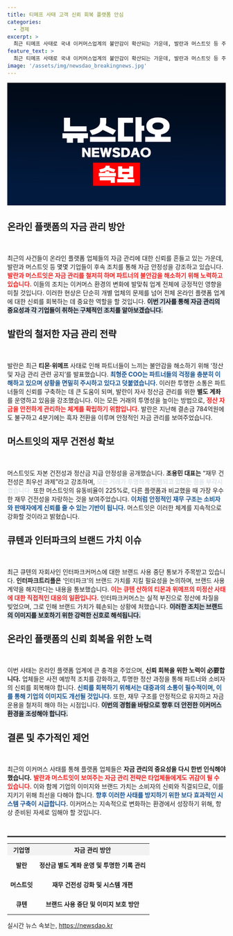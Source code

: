 ```yaml
---
title: 티메프 사태 고객 신뢰 회복 플랫폼 안심
categories:
  - 경제
excerpt: >
  최근 티메프 사태로 국내 이커머스업계의 불안감이 확산되는 가운데, 발란과 머스트잇 등 주요 플랫폼들이 자금 관리 방안을 강화하며 파트너들의 신뢰를 회복하기 위해 팔을 걷고 나섰다.
feature_text: >
  최근 티메프 사태로 국내 이커머스업계의 불안감이 확산되는 가운데, 발란과 머스트잇 등 주요 플랫폼들이 자금 관리 방안을 강화하며 파트너들의 신뢰를 회복하기 위해 팔을 걷고 나섰다.
image: '/assets/img/newsdao_breakingnews.jpg'
---
```


<p><img src="/assets/img/newsdao_breakingnews.jpg" alt="ranknews 속보" /></p>

<h2 data-ke-size="size26">온라인 플랫폼의 자금 관리 방안</h2>

<p data-ke-size="size16">&nbsp;</p>

<p>최근의 사건들이 온라인 플랫폼 업체들의 자금 관리에 대한 신뢰를 흔들고 있는 가운데, 발란과 머스트잇 등 몇몇 기업들이 후속 조치를 통해 자금 안정성을 강조하고 있습니다. <b><span style="color: #ee2323;">발란과 머스트잇은 자금 관리를 철저히 하며 파트너의 불안감을 해소하기 위해 노력하고 있습니다.</span></b> 이들의 조치는 이커머스 환경의 변화에 발맞춰 업계 전체에 긍정적인 영향을 미칠 것입니다. 이러한 현상은 단순히 개별 업체의 문제를 넘어 전체 온라인 플랫폼 업계에 대한 신뢰를 회복하는 데 중요한 역할을 할 것입니다. <b><span style="background-color: #21538527;">이번 기사를 통해 자금 관리의 중요성과 각 기업들이 취하는 구체적인 조치를 알아보겠습니다.</span></b> </p>

<h2 data-ke-size="size26">발란의 철저한 자금 관리 전략</h2>

<p data-ke-size="size16">&nbsp;</p>

<p>발란은 최근 <b>티몬·위메프</b> 사태로 인해 파트너들이 느끼는 불안감을 해소하기 위해 ‘정산 및 자금 관리 관련 공지’를 발표했습니다. <b><span style="color: #1a5490;">최형준 COO는 파트너들의 걱정을 충분히 이해하고 있으며 상황을 면밀히 주시하고 있다고 덧붙였습니다.</span></b> 이러한 투명한 소통은 파트너들의 신뢰를 구축하는 데 큰 도움이 되며, 발란이 자사 정산금 관리를 위한 <b>별도 계좌</b>를 운영하고 있음을 강조했습니다. 이는 모든 거래의 투명성을 높이는 방법으로, <b><span style="color: #ee2323;">정산 자금을 안전하게 관리하는 체계를 확립하기 위함입니다.</span></b> 발란은 지난해 결손금 784억원에도 불구하고 4분기에는 흑자 전환을 이루며 안정적인 자금 관리를 보여주었습니다.</p>

<h2 data-ke-size="size26">머스트잇의 재무 건전성 확보</h2>

<p data-ke-size="size16">&nbsp;</p>

<p>머스트잇도 자본 건전성과 정산금 지급 안정성을 공개했습니다. <b>조용민 대표는</b> “재무 건전성은 최우선 과제”라고 강조하며, <b><span style="color: #21538527;">모든 거래가 투명하게 진행되고 있다는 점을 부각시켰습니다.</span></b> 또한 머스트잇의 유동비율이 225%로, 다른 플랫폼과 비교했을 때 가장 우수한 재무 건전성을 자랑하는 것을 보여주었습니다. <b><span style="color: #1a5490;">이처럼 안정적인 재무 구조는 소비자와 판매자에게 신뢰를 줄 수 있는 기반이 됩니다.</span></b> 머스트잇은 이러한 체계를 지속적으로 강화할 것이라고 밝혔습니다.</p>

<h2 data-ke-size="size26">큐텐과 인터파크의 브랜드 가치 이슈</h2>

<p data-ke-size="size16">&nbsp;</p>

<p>최근 큐텐의 자회사인 인터파크커머스에 대한 브랜드 사용 중단 통보가 주목받고 있습니다. <b>인터파크트리플은</b> ‘인터파크’의 브랜드 가치를 지킬 필요성을 논의하며, 브랜드 사용 계약을 해지한다는 내용을 통보했습니다. <b><span style="color: #ee2323;">이는 큐텐 산하의 티몬과 위메프의 미정산 사태에 대한 직접적인 대응의 일환입니다.</span></b> 인터파크커머스는 실적 부진으로 정산에 차질을 빚었으며, 그로 인해 브랜드 가치가 훼손되는 상황에 처했습니다. <b><span style="background-color: #21538527;">이러한 조치는 브랜드의 이미지를 보호하기 위한 강력한 신호로 해석됩니다.</span></b></p>

<h2 data-ke-size="size26">온라인 플랫폼의 신뢰 회복을 위한 노력</h2>

<p data-ke-size="size16">&nbsp;</p>

<p>이번 사태는 온라인 플랫폼 업계에 큰 충격을 주었으며, <b>신뢰 회복을 위한 노력이 必要합니다.</b> 업체들은 사전 예방적 조치를 강화하고, 투명한 정산 과정을 통해 파트너와 소비자의 신뢰를 회복해야 합니다. <b><span style="color: #1a5490;">신뢰를 회복하기 위해서는 대중과의 소통이 필수적이며, 이를 통해 기업의 이미지도 개선될 것입니다.</span></b> 또한, 재무 구조를 안정적으로 유지하고 자금 운용을 철저히 해야 하는 시점입니다. <b><span style="background-color: #21538527;">이번의 경험을 바탕으로 향후 더 안전한 이커머스 환경을 조성해야 합니다.</span></b></p>

<h2 data-ke-size="size26">결론 및 추가적인 제언</h2>

<p data-ke-size="size16">&nbsp;</p>

<p>최근의 이커머스 사태를 통해 플랫폼 업체들은 <b>자금 관리의 중요성을 다시 한번 인식해야 했습니다.</b> <b><span style="color: #ee2323;">발란과 머스트잇이 보여주는 자금 관리 전략은 타업체들에게도 귀감이 될 수 있습니다.</span></b> 이와 함께 기업의 이미지와 브랜드 가치는 소비자의 신뢰와 직결되므로, 이를 지키기 위해 최선을 다해야 합니다. <b><span style="color: #1a5490;">향후 이러한 사태를 방지하기 위한 보다 효과적인 시스템 구축이 시급합니다.</span></b> 이커머스는 지속적으로 변화하는 환경에서 성장하기 위해, 항상 준비된 자세로 임해야 할 것입니다.</p>

<p data-ke-size="size16">&nbsp;</p>

<hr style="height:3px; border:none; background-color:#333;">

<table style="border-collapse: collapse; width: 100%;">
   <tr>
      <th style="width: 20%; text-align: center; background-color: #f2f2f2;"><b>기업명</b></th>
      <th style="width: 80%; text-align: center; background-color: #f2f2f2;"><b>자금 관리 방안</b></th>
   </tr>
   <tr>
      <td style="text-align: center; height: 40px;"><b>발란</b></td>
      <td style="text-align: center; height: 40px;"><b>정산금 별도 계좌 운영 및 투명한 기록 관리</b></td>
   </tr>
   <tr>
      <td style="text-align: center; height: 40px;"><b>머스트잇</b></td>
      <td style="text-align: center; height: 40px;"><b>재무 건전성 강화 및 시스템 개편</b></td>
   </tr>
   <tr>
      <td style="text-align: center; height: 40px;"><b>큐텐</b></td>
      <td style="text-align: center; height: 40px;"><b>브랜드 사용 중단 및 이미지 보호 방안</b></td>
   </tr>
</table>
실시간 뉴스 속보는, <a href="https://newsdao.kr" rel="dofollow">https://newsdao.kr</a>



